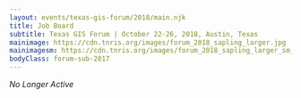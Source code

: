 ```yaml
---
layout: events/texas-gis-forum/2018/main.njk
title: Job Board
subtitle: Texas GIS Forum | October 22-26, 2018, Austin, Texas
mainimage: https://cdn.tnris.org/images/forum_2018_sapling_larger.jpg
mainimagesm: https://cdn.tnris.org/images/forum_2018_sapling_larger_sm_front.jpg
bodyClass: forum-sub-2017
---
```


<p class="lead"><em>No Longer Active</em></p>
